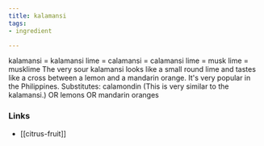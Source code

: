 ```yaml
---
title: kalamansi
tags:
- ingredient

---
```

kalamansi = kalamansi lime = calamansi = calamansi lime = musk lime = musklime The very sour kalamansi looks like a small round lime and tastes like a cross between a lemon and a mandarin orange. It's very popular in the Philippines. Substitutes: calamondin (This is very similar to the kalamansi.) OR lemons OR mandarin oranges

### Links

* [[citrus-fruit]]
